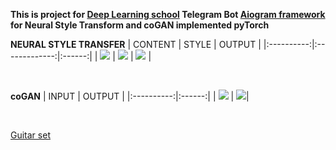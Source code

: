 **This is project for [Deep Learning school](https://stepik.org/course/65389/syllabus)
Telegram Bot [Aiogram framework](https://aiogram.readthedocs.io/en/latest/index.html) for Neural Style Transform and coGAN implemented pyTorch**


**NEURAL STYLE TRANSFER**
| CONTENT   |      STYLE      |  OUTPUT |
|:----------:|:-------------:|:------:|
| [![](https://i.ibb.co/BPgSKkW/content.jpg)]() |  [![](https://i.ibb.co/ZXX9N3S/style.jpg)]() | [![](https://i.ibb.co/3FbFrVG/res.jpg)]() |

<br /> 

**coGAN**
| INPUT   |  OUTPUT |
|:----------:|:------:|
| [![](https://i.ibb.co/hc4wvXf/input.jpg)]() |  [![](https://i.ibb.co/ZGq5R5w/output.jpg)]()|

<br />

[Guitar set](https://www.dropbox.com/s/gp9ta22vsg60eom/guitarSet.zip?dl=0)
